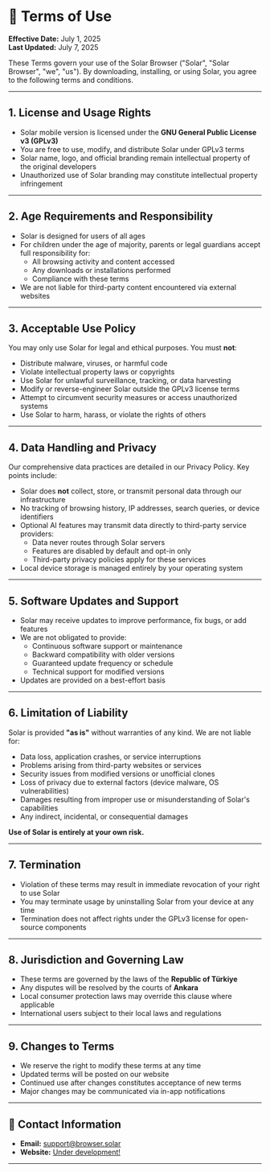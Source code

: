 # 📘 Terms of Use

**Effective Date:** July 1, 2025  
**Last Updated:** July 7, 2025

These Terms govern your use of the Solar Browser ("Solar", "Solar Browser", "we", "us"). By downloading, installing, or using Solar, you agree to the following terms and conditions.

---

## 1. License and Usage Rights

- Solar mobile version is licensed under the **GNU General Public License v3 (GPLv3)**
- You are free to use, modify, and distribute Solar under GPLv3 terms
- Solar name, logo, and official branding remain intellectual property of the original developers
- Unauthorized use of Solar branding may constitute intellectual property infringement

---

## 2. Age Requirements and Responsibility

- Solar is designed for users of all ages
- For children under the age of majority, parents or legal guardians accept full responsibility for:
  - All browsing activity and content accessed
  - Any downloads or installations performed
  - Compliance with these terms
- We are not liable for third-party content encountered via external websites

---

## 3. Acceptable Use Policy

You may only use Solar for legal and ethical purposes. You must **not**:

- Distribute malware, viruses, or harmful code  
- Violate intellectual property laws or copyrights  
- Use Solar for unlawful surveillance, tracking, or data harvesting  
- Modify or reverse-engineer Solar outside the GPLv3 license terms  
- Attempt to circumvent security measures or access unauthorized systems  
- Use Solar to harm, harass, or violate the rights of others  

---

## 4. Data Handling and Privacy

Our comprehensive data practices are detailed in our Privacy Policy. Key points include:

- Solar does **not** collect, store, or transmit personal data through our infrastructure  
- No tracking of browsing history, IP addresses, search queries, or device identifiers  
- Optional AI features may transmit data directly to third-party service providers:
  - Data never routes through Solar servers  
  - Features are disabled by default and opt-in only  
  - Third-party privacy policies apply for these services  
- Local device storage is managed entirely by your operating system  

---

## 5. Software Updates and Support

- Solar may receive updates to improve performance, fix bugs, or add features  
- We are not obligated to provide:
  - Continuous software support or maintenance  
  - Backward compatibility with older versions  
  - Guaranteed update frequency or schedule  
  - Technical support for modified versions  
- Updates are provided on a best-effort basis  

---

## 6. Limitation of Liability

Solar is provided **"as is"** without warranties of any kind. We are not liable for:

- Data loss, application crashes, or service interruptions  
- Problems arising from third-party websites or services  
- Security issues from modified versions or unofficial clones  
- Loss of privacy due to external factors (device malware, OS vulnerabilities)  
- Damages resulting from improper use or misunderstanding of Solar's capabilities  
- Any indirect, incidental, or consequential damages  

**Use of Solar is entirely at your own risk.**

---

## 7. Termination

- Violation of these terms may result in immediate revocation of your right to use Solar  
- You may terminate usage by uninstalling Solar from your device at any time  
- Termination does not affect rights under the GPLv3 license for open-source components  

---

## 8. Jurisdiction and Governing Law

- These terms are governed by the laws of the **Republic of Türkiye**  
- Any disputes will be resolved by the courts of **Ankara**  
- Local consumer protection laws may override this clause where applicable  
- International users subject to their local laws and regulations  

---

## 9. Changes to Terms

- We reserve the right to modify these terms at any time  
- Updated terms will be posted on our website  
- Continued use after changes constitutes acceptance of new terms  
- Major changes may be communicated via in-app notifications  

---

## 📧 Contact Information

- **Email:** [support@browser.solar](mailto:support@browser.solar)  
- **Website:** [Under development!](#)

---
